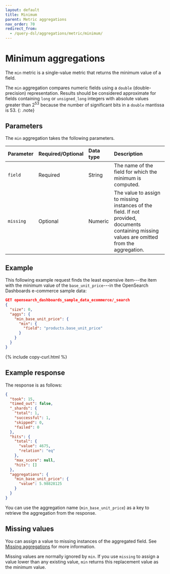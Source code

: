```yaml
---
layout: default
title: Minimum
parent: Metric aggregations
nav_order: 70
redirect_from:
  - /query-dsl/aggregations/metric/minimum/
---
```


# Minimum aggregations

The `min` metric is a single-value metric that returns the minimum value of a field.

The `min` aggregation compares numeric fields using a `double` (double-precision) representation. Results should be considered approximate for fields containing `long` or `unsigned_long` integers with absolute values greater than 2<sup>53</sup> because the number of significant bits in a `double` mantissa is 53.
{: .note}

## Parameters

The `min` aggregation takes the following parameters.

| Parameter | Required/Optional | Data type      | Description |
| :--       | :--               | :--            | :--         |
| `field`   | Required          | String         | The name of the field for which the minimum is computed.    |
| `missing` | Optional          | Numeric        | The value to assign to missing instances of the field. If not provided, documents containing missing values are omitted from the aggregation. |

## Example

This following example request finds the least expensive item---the item with the minimum value of the `base_unit_price`---in the OpenSearch Dashboards e-commerce sample data:

```json
GET opensearch_dashboards_sample_data_ecommerce/_search
{
  "size": 0,
  "aggs": {
    "min_base_unit_price": {
      "min": {
        "field": "products.base_unit_price"
      }
    }
  }
}
```
{% include copy-curl.html %}

## Example response

The response is as follows:

```json
{
  "took": 15,
  "timed_out": false,
  "_shards": {
    "total": 1,
    "successful": 1,
    "skipped": 0,
    "failed": 0
  },
  "hits": {
    "total": {
      "value": 4675,
      "relation": "eq"
    },
    "max_score": null,
    "hits": []
  },
  "aggregations": {
    "min_base_unit_price": {
      "value": 5.98828125
    }
  }
}
```

You can use the aggregation name (`min_base_unit_price`) as a key to retrieve the aggregation from the response.

## Missing values

You can assign a value to missing instances of the aggregated field. See [Missing aggregations]({{site.url}}{{site.baseurl}}/aggregations/bucket/missing/) for more information.

Missing values are normally ignored by `min`. If you use `missing` to assign a value lower than any existing value, `min` returns this replacement value as the minimum value.
